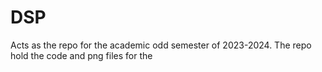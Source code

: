 # DSP

Acts as the repo for the academic odd semester of 2023-2024. The repo hold the code and png files for the 
